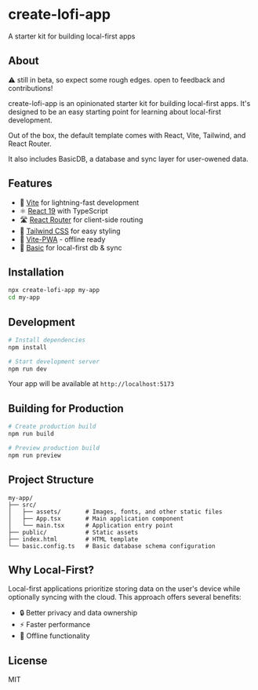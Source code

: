 # create-lofi-app

A starter kit for building local-first apps 

## About

⚠️ still in beta, so expect some rough edges. open to feedback and contributions!

create-lofi-app is an opinionated starter kit for building local-first apps. It's designed to be an easy starting point for learning about local-first development. 

Out of the box, the default template comes with React, Vite, Tailwind, and React Router.

It also includes BasicDB, a database and sync layer for user-owened data. 

## Features

- 🚀 [Vite](https://vitejs.dev/) for lightning-fast development
- ⚛️ [React 19](https://react.dev/) with TypeScript 
- 🛣️ [React Router](https://reactrouter.com/) for client-side routing
- 💅 [Tailwind CSS](https://tailwindcss.com/) for easy styling
- 📱 [Vite-PWA](https://vite-pwa-org.netlify.app/guide/) - offline ready
- 💾 [Basic](https://docs.basic.tech) for local-first db & sync

## Installation

```bash
npx create-lofi-app my-app
cd my-app
```

## Development

```bash
# Install dependencies
npm install

# Start development server
npm run dev
```

Your app will be available at `http://localhost:5173`

## Building for Production

```bash
# Create production build
npm run build

# Preview production build
npm run preview
```

## Project Structure

```
my-app/
├── src/
│   ├── assets/       # Images, fonts, and other static files
│   ├── App.tsx       # Main application component
│   └── main.tsx      # Application entry point
├── public/           # Static assets
├── index.html        # HTML template
└── basic.config.ts   # Basic database schema configuration

```

## Why Local-First?

Local-first applications prioritize storing data on the user's device while optionally syncing with the cloud. This approach offers several benefits:

- 🔒 Better privacy and data ownership
- ⚡ Faster performance
- 📴 Offline functionality

## License

MIT



